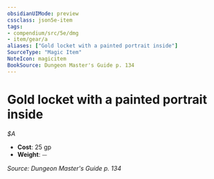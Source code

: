 ```yaml
---
obsidianUIMode: preview
cssclass: json5e-item
tags:
- compendium/src/5e/dmg
- item/gear/a
aliases: ["Gold locket with a painted portrait inside"]
SourceType: "Magic Item"
NoteIcon: magicitem
BookSource: Dungeon Master's Guide p. 134
---
```

# Gold locket with a painted portrait inside
*$A*  

- **Cost**: 25 gp
- **Weight**: ⏤

*Source: Dungeon Master's Guide p. 134*